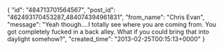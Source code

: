  {
   "id": "484713701564567",
   "post_id": "462493170453287_484074394961831",
   "from_name": "Chris Evan",
   "message": "Yeah though....I totally see where you are coming from.  You got completely fucked in a back alley.  What if you could bring that into daylight somehow?",
   "created_time": "2013-02-25T00:15:13+0000"
 }
